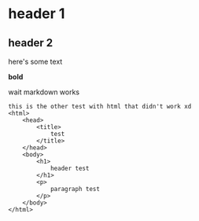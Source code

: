 # header 1
## header 2
here's some text

**bold**

wait markdown works

```
this is the other test with html that didn't work xd
<html>
    <head>
        <title>
            test
        </title>
    </head>
    <body>
        <h1>
            header test
        </h1>
        <p>
            paragraph test
        </p>
    </body>
</html>
```